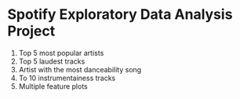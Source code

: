 # Spotify Exploratory Data Analysis Project

1. Top 5 most popular artists
2. Top 5 laudest tracks
3. Artist with the most danceability song
4. To 10 instrumentainess tracks
5. Multiple feature plots
